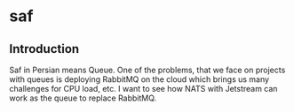 # saf

## Introduction
Saf in Persian means Queue. One of the problems, that we face on projects with queues is deploying RabbitMQ on the cloud which brings us many challenges for CPU load, etc.
I want to see how NATS with Jetstream can work as the queue to replace RabbitMQ.
